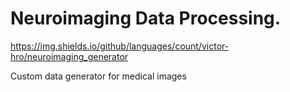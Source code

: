 # Neuroimaging Data Processing.


https://img.shields.io/github/languages/count/victor-hro/neuroimaging_generator

Custom data generator for medical images

